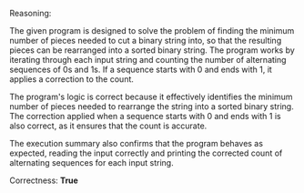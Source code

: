 Reasoning:

The given program is designed to solve the problem of finding the minimum number of pieces needed to cut a binary string into, so that the resulting pieces can be rearranged into a sorted binary string. The program works by iterating through each input string and counting the number of alternating sequences of 0s and 1s. If a sequence starts with 0 and ends with 1, it applies a correction to the count.

The program's logic is correct because it effectively identifies the minimum number of pieces needed to rearrange the string into a sorted binary string. The correction applied when a sequence starts with 0 and ends with 1 is also correct, as it ensures that the count is accurate.

The execution summary also confirms that the program behaves as expected, reading the input correctly and printing the corrected count of alternating sequences for each input string.

Correctness: **True**